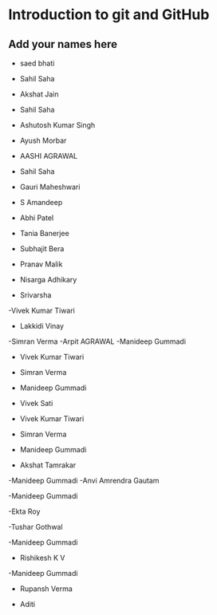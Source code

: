 # Introduction to git and GitHub
## Add your names here

- saed bhati


- Sahil Saha
- Akshat Jain


- Sahil Saha
- Ashutosh Kumar Singh

- Ayush Morbar
- AASHI AGRAWAL
- Sahil Saha


- Gauri Maheshwari
- S Amandeep
- Abhi Patel
- Tania Banerjee
- Subhajit Bera

- Pranav Malik

- Nisarga Adhikary

- Srivarsha

-Vivek Kumar Tiwari

- Lakkidi Vinay

-Simran Verma 
-Arpit AGRAWAL
-Manideep Gummadi

- Vivek Kumar Tiwari

- Simran Verma 

- Manideep Gummadi

- Vivek Sati

- Vivek Kumar Tiwari
- Simran Verma 


- Manideep Gummadi
- Akshat Tamrakar

-Manideep Gummadi
-Anvi Amrendra Gautam

-Manideep Gummadi

-Ekta Roy




-Tushar Gothwal

-Manideep Gummadi
- Rishikesh K V

-Manideep Gummadi
- Rupansh Verma

- Aditi
